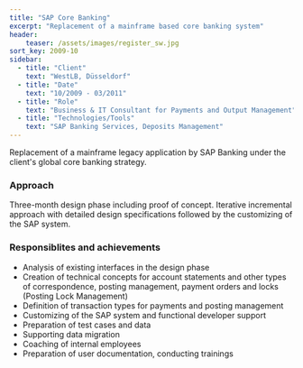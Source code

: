 ```yaml
---
title: "SAP Core Banking"
excerpt: "Replacement of a mainframe based core banking system"
header:
    teaser: /assets/images/register_sw.jpg
sort_key: 2009-10
sidebar:
  - title: "Client"
    text: "WestLB, Düsseldorf"
  - title: "Date"
    text: "10/2009 - 03/2011"
  - title: "Role"
    text: "Business & IT Consultant for Payments and Output Management"
  - title: "Technologies/Tools"
    text: "SAP Banking Services, Deposits Management"
---
```


Replacement of a mainframe legacy application by SAP Banking under the client's global core banking strategy.

### Approach

Three-month design phase including proof of concept. Iterative incremental approach with detailed design specifications followed by the customizing of the SAP system.

### Responsiblites and achievements

- Analysis of existing interfaces in the design phase
- Creation of technical concepts for account statements and other types of correspondence, posting management, payment orders and locks (Posting Lock Management)
- Definition of transaction types for payments and posting management
- Customizing of the SAP system and functional developer support
- Preparation of test cases and data
- Supporting data migration
- Coaching of internal employees
- Preparation of user documentation, conducting trainings